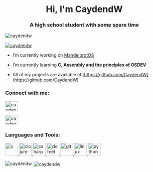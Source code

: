 <h1 align="center">Hi, I'm CaydendW</h1>
<h3 align="center">A high school student with some spare time</h3>

<p align="left"> <img src="https://komarev.com/ghpvc/?username=caydendw&label=Profile%20views&color=3684ed&style=flat-square" alt="caydendw" /> </p>

<p align="left"> <a href="https://github.com/ryo-ma/github-profile-trophy"><img src="https://github-profile-trophy.vercel.app/?username=caydendw" alt="caydendw" /></a> </p>

- I’m currently working on [MandelbrotOS](https://github.com/MandelbrotOS/MandelbrotOS)

- I’m currently learning **C, Assembly and the principles of OSDEV**

- All of my projects are available at [https://github.com/CaydendW](https://github.com/CaydendW)

<h3 align="left">Connect with me:</h3>
<p align="left">
<a href="https://stackoverflow.com/users/caydendw" target="blank"><img align="center" src="https://cdn.jsdelivr.net/npm/simple-icons@3.0.1/icons/stackoverflow.svg" alt="caydendw" height="30" width="40" /></a>
</p>
<a href="https://reddit.com/u/CaydendW target="blank"><img align="center" src="https://cdn.jsdelivr.net/npm/simple-icons@3.0.1/icons/reddit.svg" alt="caydendw" height="30" width="40" /></a>
</p>

<h3 align="left">Languages and Tools:</h3>
<p align="left"> <a href="https://www.cprogramming.com/" target="_blank"> <img src="https://devicons.github.io/devicon/devicon.git/icons/c/c-original.svg" alt="c" width="40" height="40"/> </a> <a href="https://clojure.org/" target="_blank"> <img src="https://upload.wikimedia.org/wikipedia/commons/5/5d/Clojure_logo.svg" alt="clojure" width="40" height="40"/> </a> <a href="https://www.w3schools.com/cs/" target="_blank"> <img src="https://devicons.github.io/devicon/devicon.git/icons/csharp/csharp-original.svg" alt="csharp" width="40" height="40"/> </a> <a href="https://dotnet.microsoft.com/" target="_blank"> <img src="https://devicons.github.io/devicon/devicon.git/icons/dot-net/dot-net-original-wordmark.svg" alt="dotnet" width="40" height="40"/> </a> <a href="https://git-scm.com/" target="_blank"> <img src="https://www.vectorlogo.zone/logos/git-scm/git-scm-icon.svg" alt="git" width="40" height="40"/> </a> <a href="https://www.linux.org/" target="_blank"> <img src="https://devicons.github.io/devicon/devicon.git/icons/linux/linux-original.svg" alt="linux" width="40" height="40"/> </a> <a href="https://www.python.org" target="_blank"> <img src="https://devicons.github.io/devicon/devicon.git/icons/python/python-original.svg" alt="python" width="40" height="40"/> </a> </p>

<p><img align="left" src="https://github-readme-stats.vercel.app/api/top-langs?username=caydendw&show_icons=true&locale=en&layout=compact" alt="caydendw" /></p>

<p>&nbsp;<img align="center" src="https://github-readme-stats.vercel.app/api?username=caydendw&show_icons=true&title_color=3684ed&text_color=3c3c3c&bg_color=ffffff&locale=en" alt="caydendw" /></p>

